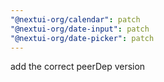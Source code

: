 ```yaml
---
"@nextui-org/calendar": patch
"@nextui-org/date-input": patch
"@nextui-org/date-picker": patch
---
```


add the correct peerDep version
